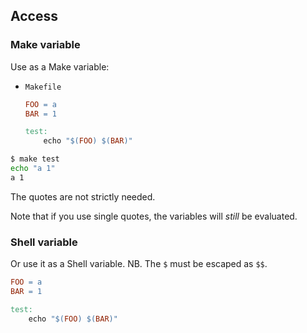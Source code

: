 ## Access

### Make variable

Use as a Make variable:

- `Makefile`
    ```Makefile
    FOO = a
    BAR = 1

    test:
        echo "$(FOO) $(BAR)"
    ```

```sh
$ make test
echo "a 1"
a 1
```

The quotes are not strictly needed.

Note that if you use single quotes, the variables will _still_ be evaluated.

### Shell variable

Or use it as a Shell variable. NB. The `$` must be escaped as `$$`.

```Makefile
FOO = a
BAR = 1

test:
    echo "$(FOO) $(BAR)"
```

